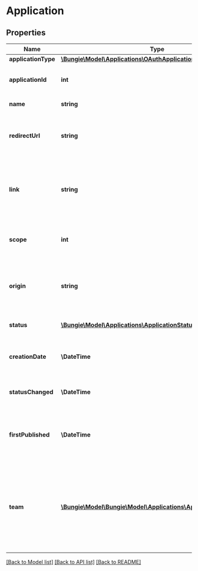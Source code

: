 # Application

## Properties
Name | Type | Description | Notes
------------ | ------------- | ------------- | -------------
**applicationType** | [**\Bungie\Model\Applications\OAuthApplicationType**](OAuthApplicationType.md) |  | [optional] 
**applicationId** | **int** | Unique ID assigned to the application | [optional] 
**name** | **string** | Name of the application | [optional] 
**redirectUrl** | **string** | URL used to pass the user&#39;s authorization code to the application | [optional] 
**link** | **string** | Link to website for the application where a user can learn more about the app. | [optional] 
**scope** | **int** | Permissions the application needs to work | [optional] 
**origin** | **string** | Value of the Origin header sent in requests generated by this application. | [optional] 
**status** | [**\Bungie\Model\Applications\ApplicationStatus**](ApplicationStatus.md) | Current status of the application. | [optional] 
**creationDate** | **\DateTime** | Date the application was first added to our database. | [optional] 
**statusChanged** | **\DateTime** | Date the application status last changed. | [optional] 
**firstPublished** | **\DateTime** | Date the first time the application status entered the &#39;Public&#39; status. | [optional] 
**team** | [**\Bungie\Model\\Bungie\Model\Applications\ApplicationDeveloper[]**](ApplicationDeveloper.md) | List of team members who manage this application on Bungie.net. Will always consist of at least the application owner. | [optional] 

[[Back to Model list]](../README.md#documentation-for-models) [[Back to API list]](../README.md#documentation-for-api-endpoints) [[Back to README]](../README.md)


